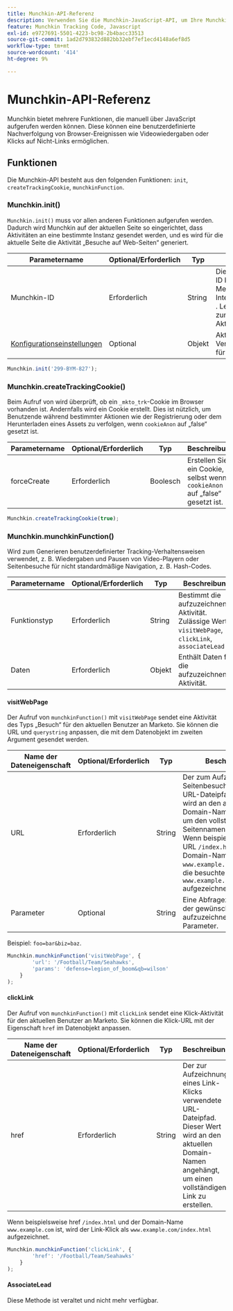 ```yaml
---
title: Munchkin-API-Referenz
description: Verwenden Sie die Munchkin-JavaScript-API, um Ihre Munchkin-Daten anzupassen.
feature: Munchkin Tracking Code, Javascript
exl-id: e9727691-5501-4223-bc98-2b4bacc33513
source-git-commit: 1ad2d793832d882bb32ebf7ef1ecd4148a6ef8d5
workflow-type: tm+mt
source-wordcount: '414'
ht-degree: 9%

---
```


# Munchkin-API-Referenz

Munchkin bietet mehrere Funktionen, die manuell über JavaScript aufgerufen werden können. Diese können eine benutzerdefinierte Nachverfolgung von Browser-Ereignissen wie Videowiedergaben oder Klicks auf Nicht-Links ermöglichen.

## Funktionen

Die Munchkin-API besteht aus den folgenden Funktionen: `init`, `createTrackingCookie`, `munchkinFunction`.

<a name="munchkin_init"></a>

### Munchkin.init()

`Munchkin.init()` muss vor allen anderen Funktionen aufgerufen werden. Dadurch wird Munchkin auf der aktuellen Seite so eingerichtet, dass Aktivitäten an eine bestimmte Instanz gesendet werden, und es wird für die aktuelle Seite die Aktivität „Besuche auf Web-Seiten“ generiert.

| Parametername | Optional/Erforderlich | Typ | Beschreibung |
| --- | --- | --- | --- |
| Munchkin-ID | Erforderlich | String | Die Munchkin-Konto-ID befindet sich im Menü Admin > Integration > Munchkin . Legt die Zielinstanz zum Senden von Aktivitäten an fest. |
| [Konfigurationseinstellungen](configuration.md) | Optional | Objekt | Aktiviert alternative Verhaltenseinstellungen für Munchkin. |

```javascript
Munchkin.init('299-BYM-827');
```

### Munchkin.createTrackingCookie()

Beim Aufruf von wird überprüft, ob ein `_mkto_trk`-Cookie im Browser vorhanden ist. Andernfalls wird ein Cookie erstellt. Dies ist nützlich, um Benutzende während bestimmter Aktionen wie der Registrierung oder dem Herunterladen eines Assets zu verfolgen, wenn `cookieAnon` auf „false“ gesetzt ist.

| Parametername | Optional/Erforderlich | Typ | Beschreibung |
| --- | --- | --- | --- |
| forceCreate | Erforderlich | Boolesch | Erstellen Sie ein Cookie, selbst wenn `cookieAnon` auf „false“ gesetzt ist. |


```javascript
Munchkin.createTrackingCookie(true);
```

### Munchkin.munchkinFunction()

Wird zum Generieren benutzerdefinierter Tracking-Verhaltensweisen verwendet, z. B. Wiedergaben und Pausen von Video-Playern oder Seitenbesuche für nicht standardmäßige Navigation, z. B. Hash-Codes.

| Parametername | Optional/Erforderlich | Typ | Beschreibung |
| --- | --- | --- | --- |
| Funktionstyp | Erforderlich | String | Bestimmt die aufzuzeichnende Aktivität. Zulässige Werte: `visitWebPage`, `clickLink`, `associateLead` |
| Daten | Erforderlich | Objekt | Enthält Daten für die aufzuzeichnende Aktivität. |

#### visitWebPage

Der Aufruf von `munchkinFunction()` mit `visitWebPage` sendet eine Aktivität des Typs „Besuch“ für den aktuellen Benutzer an Marketo. Sie können die URL und `querystring` anpassen, die mit dem Datenobjekt im zweiten Argument gesendet werden.

| Name der Dateneigenschaft | Optional/Erforderlich | Typ | Beschreibung |
| --- | --- | --- | --- |
| URL | Erforderlich | String | Der zum Aufzeichnen eines Seitenbesuchs verwendete URL-Dateipfad.  Dieser Wert wird an den aktuellen Domain-Namen angehängt, um den vollständigen Seitennamen zu erstellen. Wenn beispielsweise die URL `/index.html` und der Domain-Name `www.example.com` ist, wird die besuchte Seite als `www.example.com/index.html` aufgezeichnet. |
| Parameter | Optional | String | Eine Abfragezeichenfolge der gewünschten aufzuzeichnenden Parameter. |

Beispiel: `foo=bar&biz=baz`.

```javascript
Munchkin.munchkinFunction('visitWebPage', {
        'url': '/Football/Team/Seahawks',
        'params': 'defense=legion_of_boom&qb=wilson'
    }
);
```

#### clickLink

Der Aufruf von `munchkinFunction()` mit `clickLink` sendet eine Klick-Aktivität für den aktuellen Benutzer an Marketo. Sie können die Klick-URL mit der Eigenschaft `href` im Datenobjekt anpassen.

| Name der Dateneigenschaft | Optional/Erforderlich | Typ | Beschreibung |
| --- | --- | --- | --- |
| href | Erforderlich | String | Der zur Aufzeichnung eines Link-Klicks verwendete URL-Dateipfad. Dieser Wert wird an den aktuellen Domain-Namen angehängt, um einen vollständigen Link zu erstellen. |

Wenn beispielsweise href `/index.html` und der Domain-Name `www.example.com` ist, wird der Link-Klick als `www.example.com/index.html` aufgezeichnet.

```javascript
Munchkin.munchkinFunction('clickLink', {
        'href': '/Football/Team/Seahawks'
    }
);
```

#### AssociateLead

Diese Methode ist veraltet und nicht mehr verfügbar.
